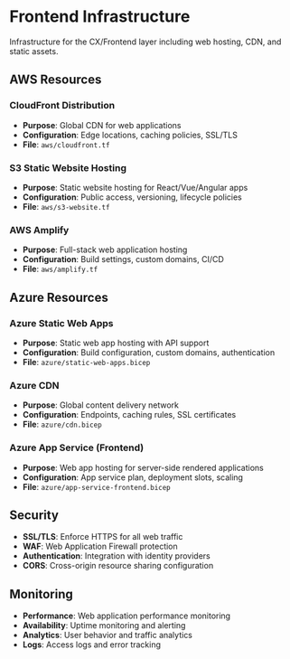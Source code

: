 # Frontend Infrastructure

Infrastructure for the CX/Frontend layer including web hosting, CDN, and static assets.

## AWS Resources

### CloudFront Distribution
- **Purpose**: Global CDN for web applications
- **Configuration**: Edge locations, caching policies, SSL/TLS
- **File**: `aws/cloudfront.tf`

### S3 Static Website Hosting
- **Purpose**: Static website hosting for React/Vue/Angular apps
- **Configuration**: Public access, versioning, lifecycle policies
- **File**: `aws/s3-website.tf`

### AWS Amplify
- **Purpose**: Full-stack web application hosting
- **Configuration**: Build settings, custom domains, CI/CD
- **File**: `aws/amplify.tf`

## Azure Resources

### Azure Static Web Apps
- **Purpose**: Static web app hosting with API support
- **Configuration**: Build configuration, custom domains, authentication
- **File**: `azure/static-web-apps.bicep`

### Azure CDN
- **Purpose**: Global content delivery network
- **Configuration**: Endpoints, caching rules, SSL certificates
- **File**: `azure/cdn.bicep`

### Azure App Service (Frontend)
- **Purpose**: Web app hosting for server-side rendered applications
- **Configuration**: App service plan, deployment slots, scaling
- **File**: `azure/app-service-frontend.bicep`

## Security

- **SSL/TLS**: Enforce HTTPS for all web traffic
- **WAF**: Web Application Firewall protection
- **Authentication**: Integration with identity providers
- **CORS**: Cross-origin resource sharing configuration

## Monitoring

- **Performance**: Web application performance monitoring
- **Availability**: Uptime monitoring and alerting
- **Analytics**: User behavior and traffic analytics
- **Logs**: Access logs and error tracking
